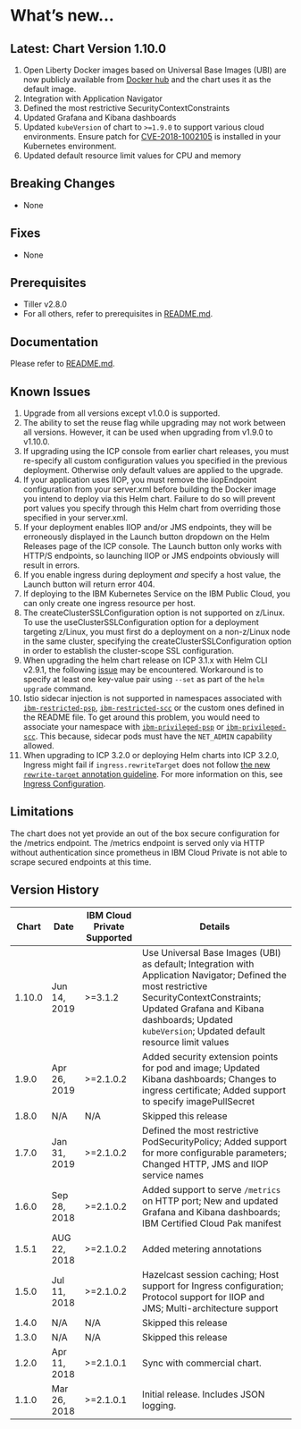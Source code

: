 # What’s new... 

## Latest: Chart Version 1.10.0

1. Open Liberty Docker images based on Universal Base Images (UBI) are now publicly available from [Docker hub](https://hub.docker.com/r/openliberty/open-liberty) and the chart uses it as the default image.
1. Integration with Application Navigator
1. Defined the most restrictive SecurityContextConstraints
1. Updated Grafana and Kibana dashboards
1. Updated `kubeVersion` of chart to `>=1.9.0` to support various cloud environments. Ensure patch for [CVE-2018-1002105](https://github.com/kubernetes/kubernetes/issues/71411) is installed in your Kubernetes environment.
1. Updated default resource limit values for CPU and memory

## Breaking Changes

* None

## Fixes

* None

## Prerequisites

* Tiller v2.8.0
* For all others, refer to prerequisites in [README.md](https://github.com/IBM/charts/tree/master/stable/ibm-open-liberty/README.md).

## Documentation

Please refer to [README.md](https://github.com/IBM/charts/tree/master/stable/ibm-open-liberty/README.md).

## Known Issues

1. Upgrade from all versions except v1.0.0 is supported.
1. The ability to set the reuse flag while upgrading may not work between all versions. However, it can be used when upgrading from v1.9.0 to v1.10.0.
1. If upgrading using the ICP console from earlier chart releases, you must re-specify all custom configuration values you specified in the previous deployment.  Otherwise only default values are applied to the upgrade. 
1. If your application uses IIOP, you must remove the iiopEndpoint configuration from your server.xml before building the Docker image you intend to deploy via this Helm chart. Failure to do so will prevent port values you specify through this Helm chart from overriding those specified in your server.xml. 
1. If your deployment enables IIOP and/or JMS endpoints, they will be erroneously displayed in the Launch button dropdown on the Helm Releases page of the ICP console. The Launch button only works with HTTP/S endpoints, so launching IIOP or JMS endpoints obviously will result in errors. 
1. If you enable ingress during deployment _and_ specify a host value, the Launch button will return error 404. 
1. If deploying to the IBM Kubernetes Service on the IBM Public Cloud, you can only create one ingress resource per host. 
1. The createClusterSSLConfiguration option is not supported on z/Linux. To use the useClusterSSLConfiguration option for a deployment targeting z/Linux, you must first do a deployment on a non-z/Linux node in the same cluster, specifying the createClusterSSLConfiguration option in order to establish the cluster-scope SSL configuration.
1. When upgrading the helm chart release on ICP 3.1.x with Helm CLI v2.9.1, the following [issue](https://github.com/helm/helm/issues/4337) may be encountered. Workaround is to specify at least one key-value pair using `--set` as part of the `helm upgrade` command.
1. Istio sidecar injection is not supported in namespaces associated with [`ibm-restricted-psp`](https://ibm.biz/cpkspec-psp#podsecuritypolicy-reference), [`ibm-restricted-scc`](https://ibm.biz/cpkspec-scc#securitycontextconstraint-reference) or the custom ones defined in the README file. To get around this problem, you would need to associate your namespace with [`ibm-privileged-psp`](https://ibm.biz/cpkspec-psp#podsecuritypolicy-reference) or [`ibm-privileged-scc`](https://ibm.biz/cpkspec-scc#securitycontextconstraint-reference). This because, sidecar pods must have the `NET_ADMIN` capability allowed.
1. When upgrading to ICP 3.2.0 or deploying Helm charts into ICP 3.2.0, Ingress might fail if `ingress.rewriteTarget` does not follow [the new `rewrite-target` annotation guideline](https://kubernetes.github.io/ingress-nginx/examples/rewrite/#rewrite-target). For more information on this, see [Ingress Configuration](https://github.com/OpenLiberty/ci.docker/docs).

## Limitations 

The chart does not yet provide an out of the box secure configuration for the /metrics endpoint.  The /metrics endpoint is served only via HTTP without authentication since prometheus in IBM Cloud Private is not able to scrape secured endpoints at this time. 

## Version History

| Chart  | Date         | IBM Cloud Private Supported | Details                      |
| ------ | ------------ | --------------------------- | ---------------------------- |
| 1.10.0 | Jun 14, 2019 | >=3.1.2                   | Use Universal Base Images (UBI) as default; Integration with Application Navigator; Defined the most restrictive SecurityContextConstraints; Updated Grafana and Kibana dashboards; Updated `kubeVersion`; Updated default resource limit values     |
| 1.9.0  | Apr 26, 2019 | >=2.1.0.2                   | Added security extension points for pod and image; Updated Kibana dashboards; Changes to ingress certificate; Added support to specify imagePullSecret     |
| 1.8.0  | N/A          | N/A                         | Skipped this release                                         |
| 1.7.0  | Jan 31, 2019 | >=2.1.0.2                   | Defined the most restrictive PodSecurityPolicy; Added support for more configurable parameters; Changed HTTP, JMS and IIOP service names     |
| 1.6.0  | Sep 28, 2018 | >=2.1.0.2                   | Added support to serve `/metrics` on HTTP port; New and updated Grafana and Kibana dashboards; IBM Certified Cloud Pak manifest     |
| 1.5.1  | AUG 22, 2018 | >=2.1.0.2                   | Added metering annotations                                  |
| 1.5.0  | Jul 11, 2018 | >=2.1.0.2                   | Hazelcast session caching; Host support for Ingress configuration; Protocol support for IIOP and JMS; Multi-architecture support  |
| 1.4.0  | N/A          | N/A                         | Skipped this release                                         |
| 1.3.0  | N/A          | N/A                         | Skipped this release                                         |
| 1.2.0  | Apr 11, 2018 | >=2.1.0.1                   | Sync with commercial chart.                                  |
| 1.1.0  | Mar 26, 2018 | >=2.1.0.1                   | Initial release. Includes JSON logging.                      |

